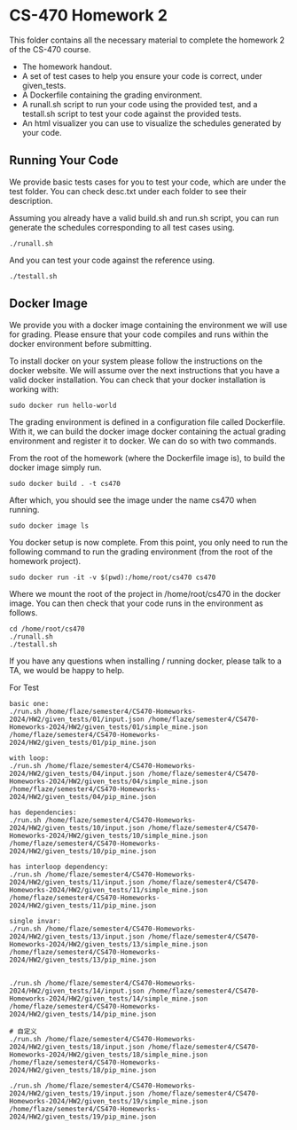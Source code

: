 # CS-470 Homework 2
This folder contains all the necessary material to complete the homework 2 of the CS-470 course.

- The homework handout.
- A set of test cases to help you ensure your code is correct, under given_tests.
- A Dockerfile containing the grading environment.
- A runall.sh script to run your code using the provided test, and a testall.sh script to test your code against the
  provided tests.
- An html visualizer you can use to visualize the schedules generated by your code.

## Running Your Code
We provide basic tests cases for you to test your code, which are under the test folder. You can check desc.txt under
each folder to see their description. 

Assuming you already have a valid build.sh and run.sh script, you can run generate the schedules corresponding to all
test cases using.

```
./runall.sh
```

And you can test your code against the reference using.

```
./testall.sh
```

## Docker Image
We provide you with a docker image containing the environment we will use for grading. Please ensure that your code
compiles and runs within the docker environment before submitting. 

To install docker on your system please follow the instructions on the docker website. We will assume over the next
instructions that you have a valid docker installation. You can check that your docker installation is working with: 

```
sudo docker run hello-world
```

The grading environment is defined in a configuration file called Dockerfile. With it, we can build the docker image
docker containing the actual grading environment and register it to docker. We can do so with two commands.

From the root of the homework (where the Dockerfile image is), to build the docker image simply run.

```
sudo docker build . -t cs470
```

After which, you should see the image under the name cs470 when running.

```
sudo docker image ls
```

You docker setup is now complete. From this point, you only need to run the following command to run the grading
environment (from the root of the homework project). 

```
sudo docker run -it -v $(pwd):/home/root/cs470 cs470
```

Where we mount the root of the project in /home/root/cs470 in the docker image. You can then check that your code runs
in the environment as follows. 

```
cd /home/root/cs470
./runall.sh
./testall.sh
```

If you have any questions when installing / running docker, please talk to a TA, we would be happy
to help.


For Test
```
basic one:
./run.sh /home/flaze/semester4/CS470-Homeworks-2024/HW2/given_tests/01/input.json /home/flaze/semester4/CS470-Homeworks-2024/HW2/given_tests/01/simple_mine.json /home/flaze/semester4/CS470-Homeworks-2024/HW2/given_tests/01/pip_mine.json

with loop:
./run.sh /home/flaze/semester4/CS470-Homeworks-2024/HW2/given_tests/04/input.json /home/flaze/semester4/CS470-Homeworks-2024/HW2/given_tests/04/simple_mine.json /home/flaze/semester4/CS470-Homeworks-2024/HW2/given_tests/04/pip_mine.json

has dependencies:
./run.sh /home/flaze/semester4/CS470-Homeworks-2024/HW2/given_tests/10/input.json /home/flaze/semester4/CS470-Homeworks-2024/HW2/given_tests/10/simple_mine.json /home/flaze/semester4/CS470-Homeworks-2024/HW2/given_tests/10/pip_mine.json

has interloop dependency:
./run.sh /home/flaze/semester4/CS470-Homeworks-2024/HW2/given_tests/11/input.json /home/flaze/semester4/CS470-Homeworks-2024/HW2/given_tests/11/simple_mine.json /home/flaze/semester4/CS470-Homeworks-2024/HW2/given_tests/11/pip_mine.json

single invar:
./run.sh /home/flaze/semester4/CS470-Homeworks-2024/HW2/given_tests/13/input.json /home/flaze/semester4/CS470-Homeworks-2024/HW2/given_tests/13/simple_mine.json /home/flaze/semester4/CS470-Homeworks-2024/HW2/given_tests/13/pip_mine.json


./run.sh /home/flaze/semester4/CS470-Homeworks-2024/HW2/given_tests/14/input.json /home/flaze/semester4/CS470-Homeworks-2024/HW2/given_tests/14/simple_mine.json /home/flaze/semester4/CS470-Homeworks-2024/HW2/given_tests/14/pip_mine.json

# 自定义
./run.sh /home/flaze/semester4/CS470-Homeworks-2024/HW2/given_tests/18/input.json /home/flaze/semester4/CS470-Homeworks-2024/HW2/given_tests/18/simple_mine.json /home/flaze/semester4/CS470-Homeworks-2024/HW2/given_tests/18/pip_mine.json

./run.sh /home/flaze/semester4/CS470-Homeworks-2024/HW2/given_tests/19/input.json /home/flaze/semester4/CS470-Homeworks-2024/HW2/given_tests/19/simple_mine.json /home/flaze/semester4/CS470-Homeworks-2024/HW2/given_tests/19/pip_mine.json
```
